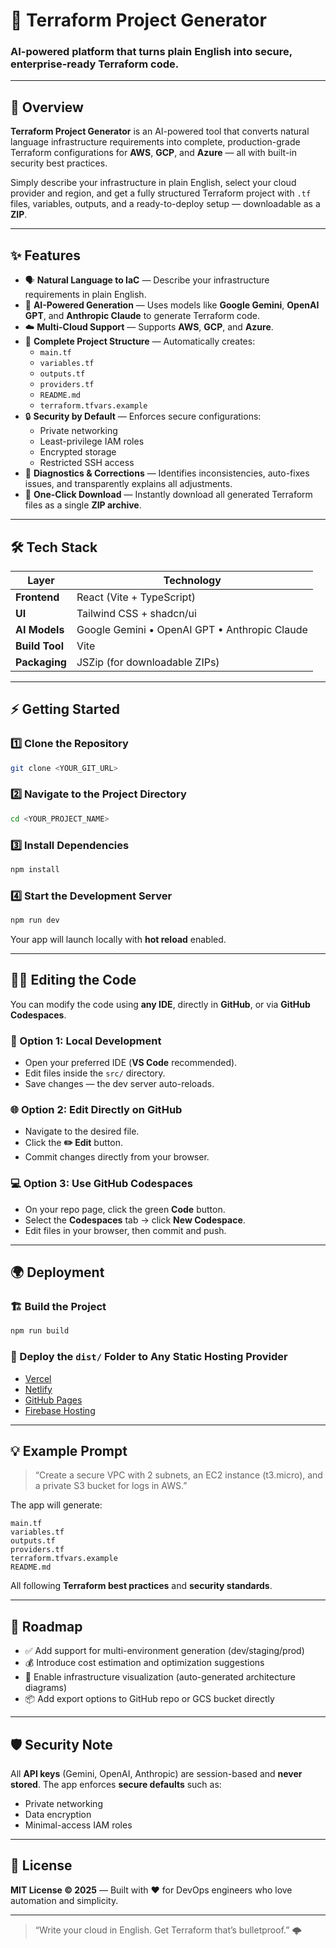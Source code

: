 
# 🚀 Terraform Project Generator  
### AI-powered platform that turns plain English into secure, enterprise-ready Terraform code.

---

## 🧠 Overview

**Terraform Project Generator** is an AI-powered tool that converts natural language infrastructure requirements into complete, production-grade Terraform configurations for **AWS**, **GCP**, and **Azure** — all with built-in security best practices.

Simply describe your infrastructure in plain English, select your cloud provider and region, and get a fully structured Terraform project with `.tf` files, variables, outputs, and a ready-to-deploy setup — downloadable as a **ZIP**.

---

## ✨ Features

- 🗣️ **Natural Language to IaC** — Describe your infrastructure requirements in plain English.  
- 🤖 **AI-Powered Generation** — Uses models like **Google Gemini**, **OpenAI GPT**, and **Anthropic Claude** to generate Terraform code.  
- ☁️ **Multi-Cloud Support** — Supports **AWS**, **GCP**, and **Azure**.  
- 🧩 **Complete Project Structure** — Automatically creates:
  - `main.tf`
  - `variables.tf`
  - `outputs.tf`
  - `providers.tf`
  - `README.md`
  - `terraform.tfvars.example`  
- 🔒 **Security by Default** — Enforces secure configurations:
  - Private networking  
  - Least-privilege IAM roles  
  - Encrypted storage  
  - Restricted SSH access  
- 🧠 **Diagnostics & Corrections** — Identifies inconsistencies, auto-fixes issues, and transparently explains all adjustments.  
- 💾 **One-Click Download** — Instantly download all generated Terraform files as a single **ZIP archive**.

---

## 🛠️ Tech Stack

| **Layer** | **Technology** |
|------------|----------------|
| **Frontend** | React (Vite + TypeScript) |
| **UI** | Tailwind CSS + shadcn/ui |
| **AI Models** | Google Gemini • OpenAI GPT • Anthropic Claude |
| **Build Tool** | Vite |
| **Packaging** | JSZip (for downloadable ZIPs) |

---

## ⚡ Getting Started

### 1️⃣ Clone the Repository
```bash
git clone <YOUR_GIT_URL>
````

### 2️⃣ Navigate to the Project Directory

```bash
cd <YOUR_PROJECT_NAME>
```

### 3️⃣ Install Dependencies

```bash
npm install
```

### 4️⃣ Start the Development Server

```bash
npm run dev
```

Your app will launch locally with **hot reload** enabled.

---

## 🧑‍💻 Editing the Code

You can modify the code using **any IDE**, directly in **GitHub**, or via **GitHub Codespaces**.

### 🧩 Option 1: Local Development

* Open your preferred IDE (**VS Code** recommended).
* Edit files inside the `src/` directory.
* Save changes — the dev server auto-reloads.

### 🌐 Option 2: Edit Directly on GitHub

* Navigate to the desired file.
* Click the **✏️ Edit** button.
* Commit changes directly from your browser.

### 💻 Option 3: Use GitHub Codespaces

* On your repo page, click the green **Code** button.
* Select the **Codespaces** tab → click **New Codespace**.
* Edit files in your browser, then commit and push.

---

## 🌍 Deployment

### 🏗️ Build the Project

```bash
npm run build
```

### 🚢 Deploy the `dist/` Folder to Any Static Hosting Provider

* [Vercel](https://vercel.com)
* [Netlify](https://www.netlify.com)
* [GitHub Pages](https://pages.github.com)
* [Firebase Hosting](https://firebase.google.com/products/hosting)

---

## 💡 Example Prompt

> “Create a secure VPC with 2 subnets, an EC2 instance (t3.micro), and a private S3 bucket for logs in AWS.”

The app will generate:

```
main.tf
variables.tf
outputs.tf
providers.tf
terraform.tfvars.example
README.md
```

All following **Terraform best practices** and **security standards**.

---

## 🧩 Roadmap

* ✅ Add support for multi-environment generation (dev/staging/prod)
* 💰 Introduce cost estimation and optimization suggestions
* 🧭 Enable infrastructure visualization (auto-generated architecture diagrams)
* 📦 Add export options to GitHub repo or GCS bucket directly

---

## 🛡️ Security Note

All **API keys** (Gemini, OpenAI, Anthropic) are session-based and **never stored**.
The app enforces **secure defaults** such as:

* Private networking
* Data encryption
* Minimal-access IAM roles

---

## 🧭 License

**MIT License © 2025** — Built with ❤️ for DevOps engineers who love automation and simplicity.

---

> “Write your cloud in English. Get Terraform that’s bulletproof.” 🌩️

```


